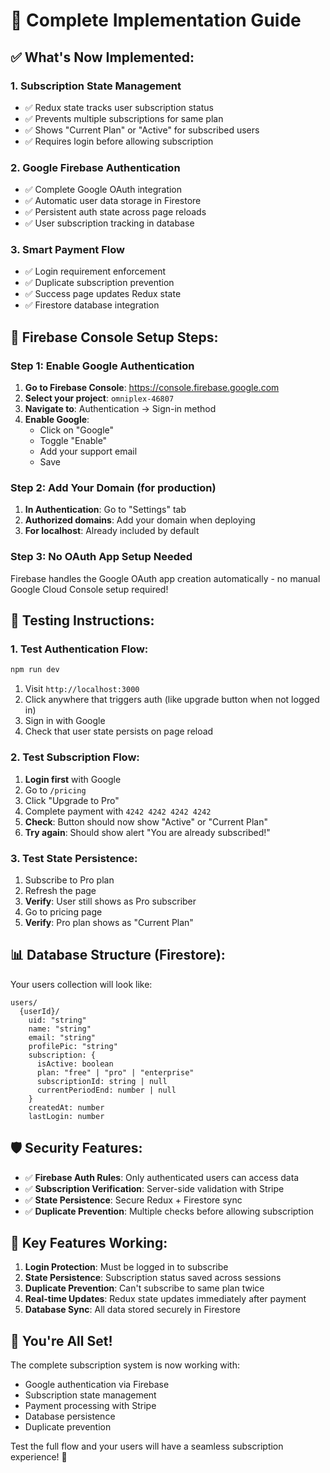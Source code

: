 # 🚀 Complete Implementation Guide

## ✅ **What's Now Implemented:**

### 1. **Subscription State Management**
- ✅ Redux state tracks user subscription status
- ✅ Prevents multiple subscriptions for same plan
- ✅ Shows "Current Plan" or "Active" for subscribed users
- ✅ Requires login before allowing subscription

### 2. **Google Firebase Authentication**
- ✅ Complete Google OAuth integration
- ✅ Automatic user data storage in Firestore
- ✅ Persistent auth state across page reloads
- ✅ User subscription tracking in database

### 3. **Smart Payment Flow**
- ✅ Login requirement enforcement
- ✅ Duplicate subscription prevention
- ✅ Success page updates Redux state
- ✅ Firestore database integration

## 🔧 **Firebase Console Setup Steps:**

### **Step 1: Enable Google Authentication**
1. **Go to Firebase Console**: https://console.firebase.google.com
2. **Select your project**: `omniplex-46807`
3. **Navigate to**: Authentication → Sign-in method
4. **Enable Google**: 
   - Click on "Google"
   - Toggle "Enable"
   - Add your support email
   - Save

### **Step 2: Add Your Domain (for production)**
1. **In Authentication**: Go to "Settings" tab
2. **Authorized domains**: Add your domain when deploying
3. **For localhost**: Already included by default

### **Step 3: No OAuth App Setup Needed**
Firebase handles the Google OAuth app creation automatically - no manual Google Cloud Console setup required!

## 🧪 **Testing Instructions:**

### **1. Test Authentication Flow:**
```bash
npm run dev
```
1. Visit `http://localhost:3000`
2. Click anywhere that triggers auth (like upgrade button when not logged in)
3. Sign in with Google
4. Check that user state persists on page reload

### **2. Test Subscription Flow:**
1. **Login first** with Google
2. Go to `/pricing`
3. Click "Upgrade to Pro"
4. Complete payment with `4242 4242 4242 4242`
5. **Check**: Button should now show "Active" or "Current Plan"
6. **Try again**: Should show alert "You are already subscribed!"

### **3. Test State Persistence:**
1. Subscribe to Pro plan
2. Refresh the page
3. **Verify**: User still shows as Pro subscriber
4. Go to pricing page
5. **Verify**: Pro plan shows as "Current Plan"

## 📊 **Database Structure (Firestore):**

Your users collection will look like:
```
users/
  {userId}/
    uid: "string"
    name: "string" 
    email: "string"
    profilePic: "string"
    subscription: {
      isActive: boolean
      plan: "free" | "pro" | "enterprise"
      subscriptionId: string | null
      currentPeriodEnd: number | null
    }
    createdAt: number
    lastLogin: number
```

## 🛡️ **Security Features:**

- ✅ **Firebase Auth Rules**: Only authenticated users can access data
- ✅ **Subscription Verification**: Server-side validation with Stripe
- ✅ **State Persistence**: Secure Redux + Firestore sync
- ✅ **Duplicate Prevention**: Multiple checks before allowing subscription

## 🎯 **Key Features Working:**

1. **Login Protection**: Must be logged in to subscribe
2. **State Persistence**: Subscription status saved across sessions  
3. **Duplicate Prevention**: Can't subscribe to same plan twice
4. **Real-time Updates**: Redux state updates immediately after payment
5. **Database Sync**: All data stored securely in Firestore

## 🚀 **You're All Set!**

The complete subscription system is now working with:
- Google authentication via Firebase
- Subscription state management
- Payment processing with Stripe
- Database persistence
- Duplicate prevention

Test the full flow and your users will have a seamless subscription experience! 🎉
